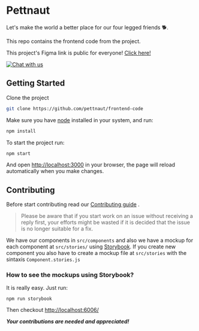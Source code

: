 # Pettnaut

Let's make the world a better place for our four legged friends 🐕.

This repo contains the frontend code from the project.

This project's Figma link is public for everyone!
[Click here!](https://www.figma.com/file/wp6JF8cgj5UlyjIuiCrS6u/Pets-Project?node-id=188%3A0)
<p align="left">  
   <a href="https://app.element.io/#/room/#pettnaut:matrix.org">  
    <img src="https://img.shields.io/badge/chat-on%20element-green" alt="Chat with us" />  
  </a>  
</p>  

## Getting Started
Clone the project
```bash
git clone https://github.com/pettnaut/frontend-code
```
Make sure you have [node](https://nodejs.org/) installed in your system, and run:
```bash
npm install
```
To start the project run:
```bash
npm start
```
And open <http://localhost:3000> in your browser,
the page will reload automatically when you make changes.

## Contributing

Before start contributing read our [Contributing guide](https://github.com/pettnaut/.github/blob/master/CONTRIBUTING.md) . 
> Please be aware that if you start work on an issue without receiving a reply first, your efforts might be wasted if it is decided that the issue is no longer suitable for a fix.

We have our components in `src/components` and also we have a mockup for each component at `src/stories/` using [Storybook](https://storybook.js.org/docs/react/get-started/introduction/). 
If you create  new component you also have to create a mockup file at `src/stories` with the sintaxis `Component.stories.js`

### How to see the mockups using Storybook?
It is really easy. Just run:
```
npm run storybook 
```
Then checkout <http://localhost:6006/>

***Your contributions are needed and appreciated!***

